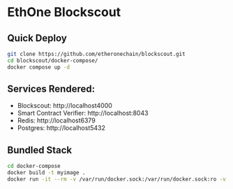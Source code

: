 # EthOne Blockscout

## Quick Deploy

```bash
git clone https://github.com/etheronechain/blockscout.git
cd blockscout/docker-compose/
docker compose up -d
```

## Services Rendered:

* Blockscout: http://localhost4000
* Smart Contract Verifier: http://localhost:8043
* Redis: http://localhost6379
* Postgres: http://localhost5432

## Bundled Stack

```bash
cd docker-compose
docker build -t myimage .
docker run -it --rm -v /var/run/docker.sock:/var/run/docker.sock:ro -v docker-compose.yml:/docker-compose.yml myimage 
```

